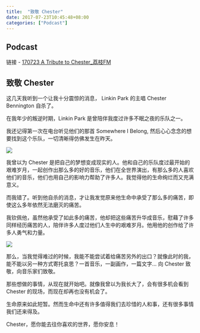 ```yaml
---
title:  "致敬 Chester"
date: 2017-07-23T10:45:48+08:00
categories: ["Podcast"]
---
```


## Podcast

链接 - [170723 A Tribute to Chester_荔枝FM](http://www.lizhi.fm/box#play)


## 致敬 Chester

这几天我听到一个让我十分震惊的消息， Linkin Park 的主唱 Chester Bennington 自杀了。

在我年少的叛逆时期，Linkin Park 是曾陪伴我度过许多不眠之夜的乐队之一。

我还记得第一次在电台听见他们的那首 Somewhere I Belong, 然后心心念念的想要找到这个乐队，一切清晰得仿佛发生在昨天。

![](https://img1.doubanio.com/lpic/s1401378.jpg)

我曾以为 Chester 是把自己的梦想变成现实的人。他和自己的乐队度过最开始的艰难岁月，一起创作出那么多的好的音乐，他们在全世界演出，有那么多的人喜欢他们的音乐，他们也用自己的影响力帮助了许多人。我觉得他的生命绚烂而又充满意义。

而我错了。听到他自杀的消息，才让我发觉原来他生命中承受了那么多的痛苦，即使这么多年依然无法磨灭的痛苦。

我钦佩他，虽然他承受了如此多的痛苦，他却把这些痛苦升华成音乐，慰藉了许多同样经历痛苦的人，陪伴许多人度过他们人生中的艰难岁月。他用他的创作给了许多人勇气和力量。

![](https://beletris.cz/spisovatelske-listy/wp-content/uploads/2017/07/Chester-Bennington-Linkin-Park-520x245.jpg)

那么，当我觉得难过的时候，我能不能尝试着给痛苦另外的出口？就像此时的我，能不能以另一种方式寄托哀思？一首音乐，一副画作，一篇文字… 向 Chester 致敬，向音乐家们致敬。

那些想做的事情，从现在就开始吧。就像我曾以为我长大了，会有很多机会看到 Chester 的现场，而现在却再也没有机会了。

生命原来如此短暂。然而生命中还有许多值得我们去珍惜的人和事，还有很多事情我们还来得及。

Chester，愿你能去往你喜欢的世界，愿你安息！

